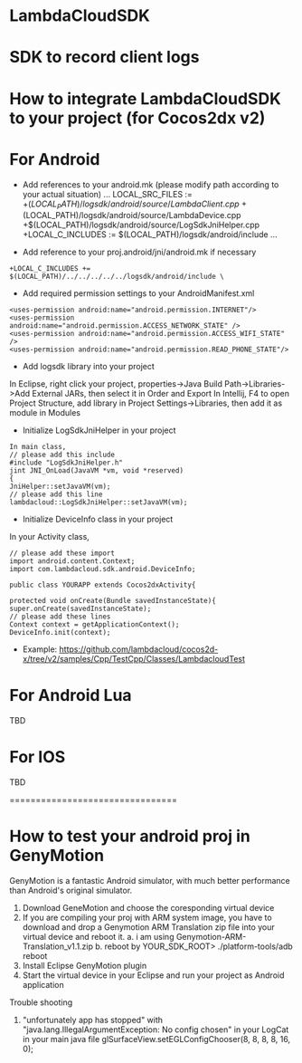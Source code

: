 # LambdaCloudSDK 
SDK to record client logs
================================

# How to integrate LambdaCloudSDK to your project (for Cocos2dx v2)

# For Android
* Add references to your android.mk (please modify path according to your actual situation)
...
LOCAL_SRC_FILES := \
+$(LOCAL_PATH)/logsdk/android/source/LambdaClient.cpp \
+$(LOCAL_PATH)/logsdk/android/source/LambdaDevice.cpp \
+$(LOCAL_PATH)/logsdk/android/source/LogSdkJniHelper.cpp \
+LOCAL_C_INCLUDES := $(LOCAL_PATH)/logsdk/android/include
...

* Add reference to your proj.android/jni/android.mk if necessary

`+LOCAL_C_INCLUDES += $(LOCAL_PATH)/../../../../../logsdk/android/include \`

* Add required permission settings to your AndroidManifest.xml

```
<uses-permission android:name="android.permission.INTERNET"/>
<uses-permission android:name="android.permission.ACCESS_NETWORK_STATE" />
<uses-permission android:name="android.permission.ACCESS_WIFI_STATE" />
<uses-permission android:name="android.permission.READ_PHONE_STATE"/>
```

* Add logsdk library into your project

In Eclipse, right click your project, properties->Java Build Path->Libraries->Add External JARs, then select it in Order and Export
In Intellij, F4 to open Project Structure, add library in Project Settings->Libraries, then add it as module in Modules

* Initialize LogSdkJniHelper in your project


```
In main class,
// please add this include 
#include "LogSdkJniHelper.h"
jint JNI_OnLoad(JavaVM *vm, void *reserved)
{
JniHelper::setJavaVM(vm);
// please add this line
lambdacloud::LogSdkJniHelper::setJavaVM(vm);
```

* Initialize DeviceInfo class in your project

In your Activity class,

```
// please add these import
import android.content.Context;   
import com.lambdacloud.sdk.android.DeviceInfo;

public class YOURAPP extends Cocos2dxActivity{

protected void onCreate(Bundle savedInstanceState){
super.onCreate(savedInstanceState);
// please add these lines
Context context = getApplicationContext();
DeviceInfo.init(context);
```

* Example: https://github.com/lambdacloud/cocos2d-x/tree/v2/samples/Cpp/TestCpp/Classes/LambdacloudTest

# For Android Lua
TBD

# For IOS 
TBD


================================

# How to test your android proj in GenyMotion
GenyMotion is a fantastic Android simulator, with much better performance than Android's original simulator.
1. Download GeneMotion and choose the coresponding virtual device
2. If you are compiling your proj with ARM system image, you have to download and drop a Genymotion ARM Translation zip file into your virtual device and reboot it.
a. i am using Genymotion-ARM-Translation_v1.1.zip
b. reboot by YOUR_SDK_ROOT> ./platform-tools/adb reboot
3. Install Eclipse GenyMotion plugin
4. Start the virtual device in your Eclipse and run your project as Android application

Trouble shooting
1. "unfortunately app has stopped" with "java.lang.IllegalArgumentException: No config chosen" in your LogCat
in your main java file
glSurfaceView.setEGLConfigChooser(8, 8, 8, 8, 16, 0);


